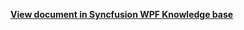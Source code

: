 **[View document in Syncfusion WPF Knowledge base](https://www.syncfusion.com/kb/12099/how-to-customize-week-number-using-datatemplate-in-wpf-schedule-sfscheduler)**
